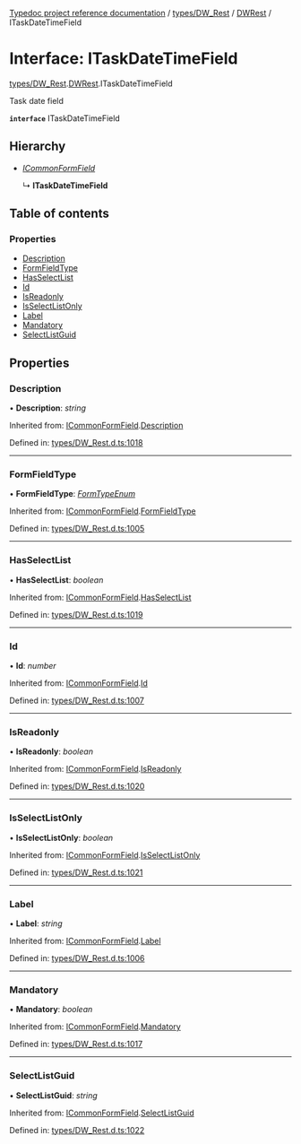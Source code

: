 [Typedoc project reference documentation](../README.md) / [types/DW_Rest](../modules/types_dw_rest.md) / [DWRest](../modules/types_dw_rest.dwrest.md) / ITaskDateTimeField

# Interface: ITaskDateTimeField

[types/DW_Rest](../modules/types_dw_rest.md).[DWRest](../modules/types_dw_rest.dwrest.md).ITaskDateTimeField

Task date field

**`interface`** ITaskDateTimeField

## Hierarchy

* [*ICommonFormField*](types_dw_rest.dwrest.icommonformfield.md)

  ↳ **ITaskDateTimeField**

## Table of contents

### Properties

- [Description](types_dw_rest.dwrest.itaskdatetimefield.md#description)
- [FormFieldType](types_dw_rest.dwrest.itaskdatetimefield.md#formfieldtype)
- [HasSelectList](types_dw_rest.dwrest.itaskdatetimefield.md#hasselectlist)
- [Id](types_dw_rest.dwrest.itaskdatetimefield.md#id)
- [IsReadonly](types_dw_rest.dwrest.itaskdatetimefield.md#isreadonly)
- [IsSelectListOnly](types_dw_rest.dwrest.itaskdatetimefield.md#isselectlistonly)
- [Label](types_dw_rest.dwrest.itaskdatetimefield.md#label)
- [Mandatory](types_dw_rest.dwrest.itaskdatetimefield.md#mandatory)
- [SelectListGuid](types_dw_rest.dwrest.itaskdatetimefield.md#selectlistguid)

## Properties

### Description

• **Description**: *string*

Inherited from: [ICommonFormField](types_dw_rest.dwrest.icommonformfield.md).[Description](types_dw_rest.dwrest.icommonformfield.md#description)

Defined in: [types/DW_Rest.d.ts:1018](https://github.com/DocuWare/REST-Sample-TS/blob/6f07cff/src/types/DW_Rest.d.ts#L1018)

___

### FormFieldType

• **FormFieldType**: [*FormTypeEnum*](../enums/types_dw_rest.dwrest.formtypeenum.md)

Inherited from: [ICommonFormField](types_dw_rest.dwrest.icommonformfield.md).[FormFieldType](types_dw_rest.dwrest.icommonformfield.md#formfieldtype)

Defined in: [types/DW_Rest.d.ts:1005](https://github.com/DocuWare/REST-Sample-TS/blob/6f07cff/src/types/DW_Rest.d.ts#L1005)

___

### HasSelectList

• **HasSelectList**: *boolean*

Inherited from: [ICommonFormField](types_dw_rest.dwrest.icommonformfield.md).[HasSelectList](types_dw_rest.dwrest.icommonformfield.md#hasselectlist)

Defined in: [types/DW_Rest.d.ts:1019](https://github.com/DocuWare/REST-Sample-TS/blob/6f07cff/src/types/DW_Rest.d.ts#L1019)

___

### Id

• **Id**: *number*

Inherited from: [ICommonFormField](types_dw_rest.dwrest.icommonformfield.md).[Id](types_dw_rest.dwrest.icommonformfield.md#id)

Defined in: [types/DW_Rest.d.ts:1007](https://github.com/DocuWare/REST-Sample-TS/blob/6f07cff/src/types/DW_Rest.d.ts#L1007)

___

### IsReadonly

• **IsReadonly**: *boolean*

Inherited from: [ICommonFormField](types_dw_rest.dwrest.icommonformfield.md).[IsReadonly](types_dw_rest.dwrest.icommonformfield.md#isreadonly)

Defined in: [types/DW_Rest.d.ts:1020](https://github.com/DocuWare/REST-Sample-TS/blob/6f07cff/src/types/DW_Rest.d.ts#L1020)

___

### IsSelectListOnly

• **IsSelectListOnly**: *boolean*

Inherited from: [ICommonFormField](types_dw_rest.dwrest.icommonformfield.md).[IsSelectListOnly](types_dw_rest.dwrest.icommonformfield.md#isselectlistonly)

Defined in: [types/DW_Rest.d.ts:1021](https://github.com/DocuWare/REST-Sample-TS/blob/6f07cff/src/types/DW_Rest.d.ts#L1021)

___

### Label

• **Label**: *string*

Inherited from: [ICommonFormField](types_dw_rest.dwrest.icommonformfield.md).[Label](types_dw_rest.dwrest.icommonformfield.md#label)

Defined in: [types/DW_Rest.d.ts:1006](https://github.com/DocuWare/REST-Sample-TS/blob/6f07cff/src/types/DW_Rest.d.ts#L1006)

___

### Mandatory

• **Mandatory**: *boolean*

Inherited from: [ICommonFormField](types_dw_rest.dwrest.icommonformfield.md).[Mandatory](types_dw_rest.dwrest.icommonformfield.md#mandatory)

Defined in: [types/DW_Rest.d.ts:1017](https://github.com/DocuWare/REST-Sample-TS/blob/6f07cff/src/types/DW_Rest.d.ts#L1017)

___

### SelectListGuid

• **SelectListGuid**: *string*

Inherited from: [ICommonFormField](types_dw_rest.dwrest.icommonformfield.md).[SelectListGuid](types_dw_rest.dwrest.icommonformfield.md#selectlistguid)

Defined in: [types/DW_Rest.d.ts:1022](https://github.com/DocuWare/REST-Sample-TS/blob/6f07cff/src/types/DW_Rest.d.ts#L1022)
